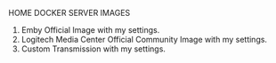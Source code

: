 HOME DOCKER SERVER IMAGES

1. Emby Official Image with my settings. 
2. Logitech Media Center Official Community Image with my settings. 
3. Custom Transmission with my settings. 
